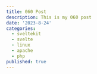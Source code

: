 ```yaml
---
title: 060 Post
description: This is my 060 post
date: '2023-8-24'
categories:
  - sveltekit
  - svelte
  - linux
  - apache
  - php
published: true
---
```


